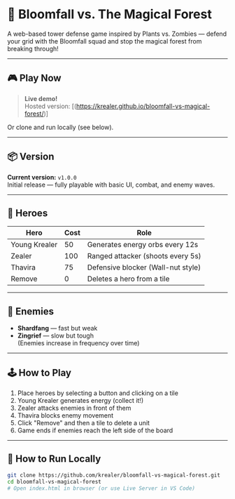 # 🌱 Bloomfall vs. The Magical Forest

A web-based tower defense game inspired by Plants vs. Zombies — defend your grid with the Bloomfall squad and stop the magical forest from breaking through!

---

## 🎮 Play Now

> **Live demo!**  
> Hosted version: [(https://krealer.github.io/bloomfall-vs-magical-forest/)]

Or clone and run locally (see below).

---

## 📦 Version

**Current version:** `v1.0.0`  
Initial release — fully playable with basic UI, combat, and enemy waves.

---

## 🧙 Heroes

| Hero         | Cost | Role                         |
|--------------|------|------------------------------|
| Young Krealer | 50  | Generates energy orbs every 12s |
| Zealer        | 100 | Ranged attacker (shoots every 5s) |
| Thavira       | 75  | Defensive blocker (Wall-nut style) |
| Remove        | 0   | Deletes a hero from a tile     |

---

## 🧟 Enemies

- **Shardfang** — fast but weak
- **Zingrief** — slow but tough  
(Enemies increase in frequency over time)

---

## 🕹️ How to Play

1. Place heroes by selecting a button and clicking on a tile
2. Young Krealer generates energy (collect it!)
3. Zealer attacks enemies in front of them
4. Thavira blocks enemy movement
5. Click "Remove" and then a tile to delete a unit
6. Game ends if enemies reach the left side of the board

---

## 🧪 How to Run Locally

```bash
git clone https://github.com/krealer/bloomfall-vs-magical-forest.git
cd bloomfall-vs-magical-forest
# Open index.html in browser (or use Live Server in VS Code)
